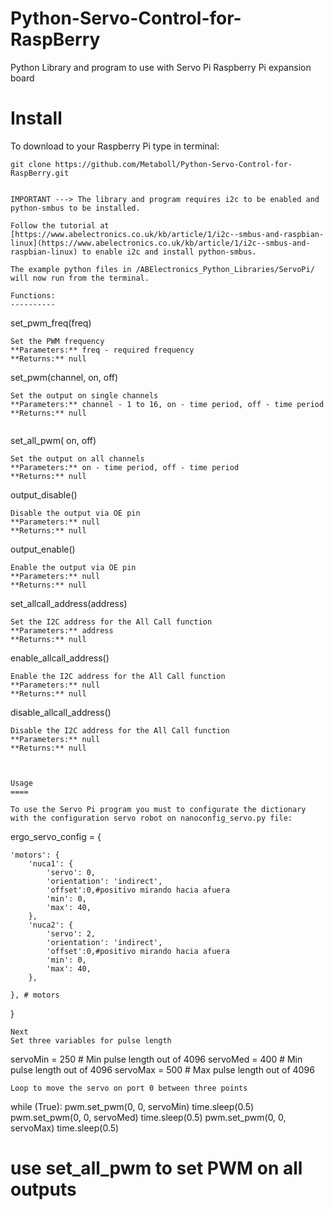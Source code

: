Python-Servo-Control-for-RaspBerry
=====

Python Library and program to use with Servo Pi Raspberry Pi expansion board 

Install
====

To download to your Raspberry Pi type in terminal: 

```
git clone https://github.com/Metaboll/Python-Servo-Control-for-RaspBerry.git
```
```

IMPORTANT ---> The library and program requires i2c to be enabled and python-smbus to be installed.

Follow the tutorial at [https://www.abelectronics.co.uk/kb/article/1/i2c--smbus-and-raspbian-linux](https://www.abelectronics.co.uk/kb/article/1/i2c--smbus-and-raspbian-linux) to enable i2c and install python-smbus.

The example python files in /ABElectronics_Python_Libraries/ServoPi/ will now run from the terminal.

Functions:
----------

```
set_pwm_freq(freq) 
```
Set the PWM frequency
**Parameters:** freq - required frequency  
**Returns:** null

```
set_pwm(channel, on, off) 
```
Set the output on single channels
**Parameters:** channel - 1 to 16, on - time period, off - time period
**Returns:** null


```
set_all_pwm( on, off) 
```
Set the output on all channels
**Parameters:** on - time period, off - time period
**Returns:** null

```
output_disable()
```
Disable the output via OE pin
**Parameters:** null
**Returns:** null

```
output_enable()
```
Enable the output via OE pin
**Parameters:** null
**Returns:** null

```
set_allcall_address(address)
```
Set the I2C address for the All Call function
**Parameters:** address
**Returns:** null

```
enable_allcall_address()
```
Enable the I2C address for the All Call function
**Parameters:** null
**Returns:** null

```
disable_allcall_address()
```
Disable the I2C address for the All Call function
**Parameters:** null
**Returns:** null



Usage
====

To use the Servo Pi program you must to configurate the dictionary with the configuration servo robot on nanoconfig_servo.py file:
```
ergo_servo_config = {
    
    'motors': {
        'nuca1': {
            'servo': 0,
            'orientation': 'indirect',
            'offset':0,#positivo mirando hacia afuera
            'min': 0,
            'max': 40,	
        },
        'nuca2': {
            'servo': 2,
            'orientation': 'indirect',
            'offset':0,#positivo mirando hacia afuera
            'min': 0,
            'max': 40,	
        },

    }, # motors
}
```
Next
Set three variables for pulse length
```
servoMin = 250  # Min pulse length out of 4096
servoMed = 400  # Min pulse length out of 4096
servoMax = 500  # Max pulse length out of 4096
```
Loop to move the servo on port 0 between three points
```
while (True):
  pwm.set_pwm(0, 0, servoMin)
  time.sleep(0.5)
  pwm.set_pwm(0, 0, servoMed)
  time.sleep(0.5)
  pwm.set_pwm(0, 0, servoMax)
  time.sleep(0.5)
  # use set_all_pwm to set PWM on all outputs
```
